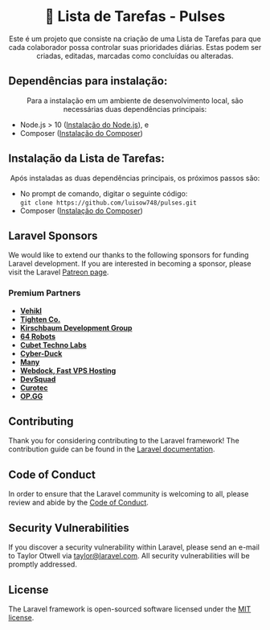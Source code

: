 <h1 align="center"> 🔗 Lista de Tarefas - Pulses</h1>

<p align="center">
Este é um projeto que consiste na criação de uma Lista de Tarefas para que cada colaborador possa controlar suas prioridades diárias. Estas podem ser criadas, editadas, marcadas como concluídas ou alteradas.
</p>

## Dependências para instalação:
<p align="center">
Para a instalação em um ambiente de desenvolvimento local, são necessárias duas dependências principais:
<ul>
<li>Node.js > 10 (<a href="https://nodejs.org/en/">Instalação do Node.js</a>), e</li>
<li>Composer (<a href="https://getcomposer.org/download/">Instalação do Composer</a>)</li>
</ul>
</p>

## Instalação da Lista de Tarefas:
<p align="center">
Após instaladas as duas dependências principais, os próximos passos são:
<ul>
    <li>No prompt de comando, digitar o seguinte código: <br>
        <code>git clone https://github.com/luisow748/pulses.git</code>
    </li>
<li>Composer (<a href="https://getcomposer.org/download/">Instalação do Composer</a>)</li>
</ul>
</p>

## Laravel Sponsors

We would like to extend our thanks to the following sponsors for funding Laravel development. If you are interested in becoming a sponsor, please visit the Laravel [Patreon page](https://patreon.com/taylorotwell).

### Premium Partners

- **[Vehikl](https://vehikl.com/)**
- **[Tighten Co.](https://tighten.co)**
- **[Kirschbaum Development Group](https://kirschbaumdevelopment.com)**
- **[64 Robots](https://64robots.com)**
- **[Cubet Techno Labs](https://cubettech.com)**
- **[Cyber-Duck](https://cyber-duck.co.uk)**
- **[Many](https://www.many.co.uk)**
- **[Webdock, Fast VPS Hosting](https://www.webdock.io/en)**
- **[DevSquad](https://devsquad.com)**
- **[Curotec](https://www.curotec.com/)**
- **[OP.GG](https://op.gg)**

## Contributing

Thank you for considering contributing to the Laravel framework! The contribution guide can be found in the [Laravel documentation](https://laravel.com/docs/contributions).

## Code of Conduct

In order to ensure that the Laravel community is welcoming to all, please review and abide by the [Code of Conduct](https://laravel.com/docs/contributions#code-of-conduct).

## Security Vulnerabilities

If you discover a security vulnerability within Laravel, please send an e-mail to Taylor Otwell via [taylor@laravel.com](mailto:taylor@laravel.com). All security vulnerabilities will be promptly addressed.

## License

The Laravel framework is open-sourced software licensed under the [MIT license](https://opensource.org/licenses/MIT).
